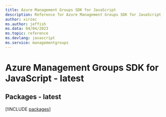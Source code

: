 ```yaml
---
title: Azure Management Groups SDK for JavaScript
description: Reference for Azure Management Groups SDK for JavaScript
author: xirzec
ms.author: jeffish
ms.data: 04/04/2023
ms.topic: reference
ms.devlang: javascript
ms.service: managementgroups
---
```

# Azure Management Groups SDK for JavaScript - latest
## Packages - latest
[!INCLUDE [packages](management-groups-index.md)]